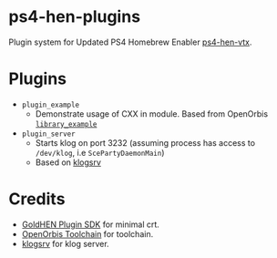 # ps4-hen-plugins

Plugin system for Updated PS4 Homebrew Enabler [ps4-hen-vtx](https://github.com/EchoStretch/ps4-hen-vtx).

# Plugins

- `plugin_example`
  - Demonstrate usage of CXX in module. Based from OpenOrbis [`library_example`](https://github.com/OpenOrbis/OpenOrbis-PS4-Toolchain/blob/63c0be5ffff09fbaebebc6b9a738d150e2da0205/samples/library_example/library_example/lib.cpp)
- `plugin_server`
  - Starts klog on port 3232 (assuming process has access to `/dev/klog`, i.e `ScePartyDaemonMain`)
  - Based on [klogsrv](https://github.com/ps5-payload-dev/klogsrv)

# Credits

- [GoldHEN Plugin SDK](https://github.com/GoldHEN/GoldHEN_Plugins_SDK) for minimal crt.
- [OpenOrbis Toolchain](https://github.com/OpenOrbis/OpenOrbis-PS4-Toolchain) for toolchain.
- [klogsrv](https://github.com/ps5-payload-dev/klogsrv) for klog server.

